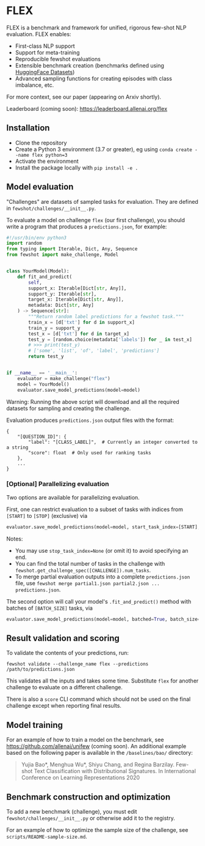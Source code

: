 # FLEX

FLEX is a benchmark and framework for unified, rigorous few-shot NLP evaluation.
FLEX enables:
- First-class NLP support
- Support for meta-training
- Reproducible fewshot evaluations
- Extensible benchmark creation (benchmarks defined using [HuggingFace Datasets](https://huggingface.co/datasets))
- Advanced sampling functions for creating episodes with class imbalance, etc.

For more context, see our paper (appearing on Arxiv shortly).

Leaderboard (coming soon): <https://leaderboard.allenai.org/flex>

## Installation

- Clone the repository
- Create a Python 3 environment (3.7 or greater), eg using `conda create --name flex python=3`
- Activate the environment
- Install the package locally with `pip install -e .`

## Model evaluation

"Challenges" are datasets of sampled tasks for evaluation. They are defined in `fewshot/challenges/__init__.py`.

To evaluate a model on challenge `flex` (our first challenge), you should write a program that produces
a `predictions.json`, for example:
```python
#!/usr/bin/env python3
import random
from typing import Iterable, Dict, Any, Sequence
from fewshot import make_challenge, Model


class YourModel(Model):
    def fit_and_predict(
        self,
        support_x: Iterable[Dict[str, Any]],
        support_y: Iterable[str],
        target_x: Iterable[Dict[str, Any]],
        metadata: Dict[str, Any]
    ) -> Sequence[str]:
        """Return random label predictions for a fewshot task."""
        train_x = [d['txt'] for d in support_x]
        train_y = support_y
        test_x = [d['txt'] for d in target_x]
        test_y = [random.choice(metadata['labels']) for _ in test_x]
        # >>> print(test_y)
        # ['some', 'list', 'of', 'label', 'predictions']
        return test_y


if __name__ == '__main__':
    evaluator = make_challenge("flex")
    model = YourModel()
    evaluator.save_model_predictions(model=model)
```

Warning: Running the above script will download and all the required datasets for sampling and creating the challenge.

Evaluation produces `predictions.json` output files with the format:
```
{
    "[QUESTION_ID]": {
        "label": "[CLASS_LABEL]",  # Currently an integer converted to a string
        "score": float  # Only used for ranking tasks
    },
    ...
}
```
### [Optional] Parallelizing evaluation
Two options are available for parallelizing evaluation.

First, one can restrict evaluation to a subset of tasks with indices from `[START]` to `[STOP]` (exclusive) via
```python
evaluator.save_model_predictions(model=model, start_task_index=[START], stop_task_index=[STOP])
```
Notes:
- You may use `stop_task_index=None` (or omit it) to avoid specifying an end.
- You can find the total number of tasks in the challenge with `fewshot.get_challenge_spec([CHALLENGE]).num_tasks`.
- To merge partial evaluation outputs into a complete `predictions.json` file, use `fewshot merge partial1.json partial2.json ... predictions.json`.

The second option will call your model's `.fit_and_predict()` method with batches of `[BATCH_SIZE]` tasks, via
```python
evaluator.save_model_predictions(model=model, batched=True, batch_size=[BATCH_SIZE])
```

## Result validation and scoring

To validate the contents of your predictions, run:

`fewshot validate --challenge_name flex --predictions /path/to/predictions.json` 

This validates all the inputs and takes some time. Substitute `flex` for another challenge to evaluate on a different challenge.

There is also a `score` CLI command which should not be used on the final challenge except when reporting final results.

## Model training

For an example of how to train a model on the benchmark, see <https://github.com/allenai/unifew> (coming soon). An additional example based on the following paper is available in the `/baselines/bao/` directory:

> Yujia Bao*, Menghua Wu*, Shiyu Chang, and Regina Barzilay. Few-shot Text Classification with Distributional Signatures. In International Conference on Learning Representations 2020

## Benchmark construction and optimization

To add a new benchmark (challenge), you must edit `fewshot/challenges/__init__.py` or otherwise add it to the registry.

For an example of how to optimize the sample size of the challenge, see `scripts/README-sample-size.md`.
